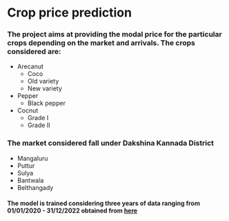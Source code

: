 # Crop price prediction

### The project aims at providing the modal price for the particular crops depending on the market and arrivals. The crops considered are:
* Arecanut
    * Coco
    * Old variety
    * New variety
* Pepper
    * Black pepper
* Cocnut
    * Grade I
    * Grade II

### The market considered fall under Dakshina Kannada District
* Mangaluru
* Puttur
* Sulya
* Bantwala
* Belthangady

#### The model is trained considering three years of data ranging from 01/01/2020 - 31/12/2022 obtained from [here](https://www.krishimaratavahini.kar.nic.in/department.aspx)

